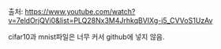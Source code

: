 출처: https://www.youtube.com/watch?v=7eldOrjQVi0&list=PLQ28Nx3M4JrhkqBVIXg-i5_CVVoS1UzAv

cifar10과 mnist파일은 너무 커서 github에 넣지 않음.